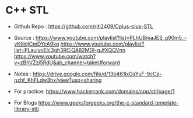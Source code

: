 # C++ STL 

- Github Repo : https://github.com/riti2409/Cplus-plus-STL

- Source :
   https://www.youtube.com/playlist?list=PLhUBmaJES_g90m5_-vKtildjCmDYcA9kq
   https://www.youtube.com/playlist?list=PLauivoElc3gh3RCiQA82MDI-gJfXQQVnn
   https://www.youtube.com/watch?v=zBhVZzi5RdU&ab_channel=takeUforward
 
 - Notes :
    https://drive.google.com/file/d/13b461lxGsYuF-9cCz-nzhf_KhFLdw3hx/view?usp=sharing

- For practice:
    https://www.hackerrank.com/domains/cpp/stl/page/1

- For Blogs
    https://www.geeksforgeeks.org/the-c-standard-template-library-stl/
